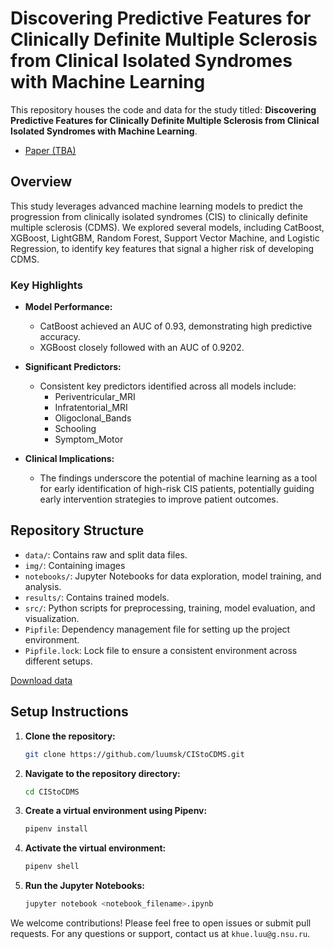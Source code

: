 # Discovering Predictive Features for Clinically Definite Multiple Sclerosis from Clinical Isolated Syndromes with Machine Learning

This repository houses the code and data for the study titled: **Discovering Predictive Features for Clinically Definite Multiple Sclerosis from Clinical Isolated Syndromes with Machine Learning**.

- [Paper (TBA)]()

## Overview

This study leverages advanced machine learning models to predict the progression from clinically isolated syndromes (CIS) to clinically definite multiple sclerosis (CDMS). We explored several models, including CatBoost, XGBoost, LightGBM, Random Forest, Support Vector Machine, and Logistic Regression, to identify key features that signal a higher risk of developing CDMS.

### Key Highlights

- **Model Performance:** 
  - CatBoost achieved an AUC of 0.93, demonstrating high predictive accuracy.
  - XGBoost closely followed with an AUC of 0.9202.
  
- **Significant Predictors:** 
  - Consistent key predictors identified across all models include:
    - Periventricular_MRI
    - Infratentorial_MRI
    - Oligoclonal_Bands
    - Schooling
    - Symptom_Motor
    
- **Clinical Implications:** 
  - The findings underscore the potential of machine learning as a tool for early identification of high-risk CIS patients, potentially guiding early intervention strategies to improve patient outcomes.

## Repository Structure

- `data/`: Contains raw and split data files.
- `img/`: Containing images
- `notebooks/`: Jupyter Notebooks for data exploration, model training, and analysis.
- `results/`: Contains trained models.
- `src/`: Python scripts for preprocessing, training, model evaluation, and visualization.
- `Pipfile`: Dependency management file for setting up the project environment.
- `Pipfile.lock`: Lock file to ensure a consistent environment across different setups.

[Download data](https://data.mendeley.com/datasets/8wk5hjx7x2/1)

## Setup Instructions

1. **Clone the repository:**
   ```bash
   git clone https://github.com/luumsk/CIStoCDMS.git
   ```

2. **Navigate to the repository directory:**
   ```bash
   cd CIStoCDMS
   ```

3. **Create a virtual environment using Pipenv:**
   ```bash
   pipenv install
   ```

4. **Activate the virtual environment:**
   ```bash
   pipenv shell
   ```

5. **Run the Jupyter Notebooks:**
   ```bash
   jupyter notebook <notebook_filename>.ipynb
   ```

We welcome contributions! Please feel free to open issues or submit pull requests. For any questions or support, contact us at `khue.luu@g.nsu.ru`.

